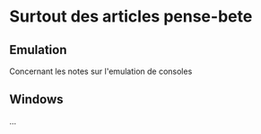 # Surtout des articles pense-bete

## Emulation

Concernant les notes sur l'emulation de consoles

## Windows

...
